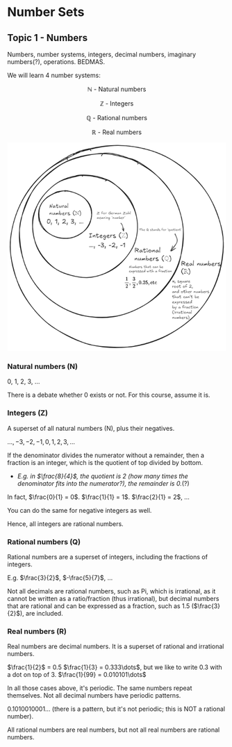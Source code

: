 # Number Sets

## Topic 1 - Numbers
Numbers, number systems, integers, decimal numbers, imaginary numbers(?), operations. BEDMAS.

We will learn 4 number systems:

$$
\mathbb{N} \text{ - Natural numbers}
$$

$$
\mathbb{Z} \text{ - Integers}
$$

$$
\mathbb{Q} \text{ - Rational numbers}
$$

$$
\mathbb{R} \text{ - Real numbers}
$$

![image of number sets](../../images/number_sets.png)

### Natural numbers (N)
0, 1, 2, 3, …

There is a debate whether 0 exists or not. For this course, assume it is.
### Integers (Z)
A superset of all natural numbers (N), plus their negatives.

$\dots, -3, -2, -1, 0, 1, 2, 3, \dots$

If the denominator divides the numerator without a remainder, then a fraction is an integer, which is the quotient of top divided by bottom.
* *E.g. in $\frac{8}{4}$, the quotient is $2$ (how many times the denominator fits into the numerator?), the remainder is 0.*(?)

In fact, $\frac{0}{1} = 0$. $\frac{1}{1} = 1$. $\frac{2}{1} = 2$, …

You can do the same for negative integers as well.

Hence, all integers are rational numbers.
### Rational numbers (Q)
Rational numbers are a superset of integers, including the fractions of integers.

E.g. $\frac{3}{2}$, $-\frac{5}{7}$, …

Not all decimals are rational numbers, such as Pi, which is irrational, as it cannot be written as a ratio/fraction (thus irrational), but decimal numbers that are rational and can be expressed as a fraction, such as 1.5 ($\frac{3}{2}$), are included.
### Real numbers (R)
Real numbers are decimal numbers. It is a superset of rational and irrational numbers.

$\frac{1}{2}$ = 0.5
$\frac{1}{3} = 0.333\dots$, but we like to write 0.3 with a dot on top of 3.
$\frac{1}{99} = 0.010101\dots$

In all those cases above, it's periodic. The same numbers repeat themselves. Not all decimal numbers have periodic patterns.

$0.1010010001\dots$ (there is a pattern, but it's not periodic; this is NOT a rational number).

All rational numbers are real numbers, but not all real numbers are rational numbers.
